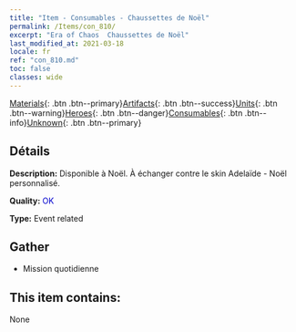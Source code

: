```yaml
---
title: "Item - Consumables - Chaussettes de Noël"
permalink: /Items/con_810/
excerpt: "Era of Chaos  Chaussettes de Noël"
last_modified_at: 2021-03-18
locale: fr
ref: "con_810.md"
toc: false
classes: wide
---
```

 [Materials](/fr/Items/){: .btn .btn--primary}[Artifacts](/fr/Items/Artifacts/){: .btn .btn--success}[Units](/fr/Items/Units/){: .btn .btn--warning}[Heroes](/fr/Items/Heroes/){: .btn .btn--danger}[Consumables](/fr/Items/Consumables/){: .btn .btn--info}[Unknown](/fr/Items/Unknown/){: .btn .btn--primary}

## Détails
 **Description:** Disponible à Noël. À échanger contre le skin Adelaïde - Noël personnalisé.

 **Quality:** <span style="color: #0000CD">OK</span>

 **Type:** Event related

## Gather

*    Mission quotidienne 

## This item contains:

  None

